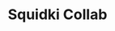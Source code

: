 ---
slug: squidki-collab
title: Squidki Collab
description: "Squidki Collab is an exciting online game. Play for free directly in your browser!"
icon: /images/new_mods/Sprunki Collab.png
url: https://wowtbc.net/sprunkin/sprunki-collab/index.html
previewImage: /images/new_mods/Sprunki Collab.png
type: new mods

# SEO配置
seo:
  title: "Squidki Collab - Play Free Online Game | Fun Browser Games"
  description: "Squidki Collab - Play this fun online game for free in your browser. No download required!"
  ogImage: "/images/new_mods/Sprunki Collab.png"
  keywords: "squidki-collab, online game, browser game, free game, new mods game, play online"

videoUrls:
  - https://www.youtube.com/embed/example1
  - https://www.youtube.com/embed/example2

whyPlay:
  title: "Why Play Squidki Collab?"
  items:
    - "Immersive Gameplay: Squidki Collab offers an engaging and immersive gaming experience that will keep you entertained for hours"
    - "Challenging Levels: Test your skills with increasingly difficult challenges and obstacles"
    - "Beautiful Graphics: Enjoy stunning visuals and smooth animations that bring the game world to life"
    - "Regular Updates: New content and features are added regularly to keep the game fresh and exciting"
    - "Free to Play: Experience all the fun without spending a penny"
    - "Community Features: Connect with other players, share strategies, and compete for high scores"
    - "Cross-Platform: Play on any device with a web browser, no downloads required"

features:
  title: "Key Features of Squidki Collab"
  image: "/images/new_mods/Sprunki Collab.png"
  items:
    - "Intuitive Controls: Easy to learn controls make Squidki Collab accessible for players of all skill levels"
    - "Multiple Game Modes: Enjoy various gameplay options that provide different challenges and experiences"
    - "Character Customization: Personalize your gaming experience with unique characters and items"
    - "Achievement System: Complete special tasks to earn rewards and recognition"
    - "Leaderboards: Compete with players worldwide and see who can achieve the highest scores"

characteristics:
  title: "Game Characteristics"
  image: "/images/new_mods/Sprunki Collab.png"
  items:
    - "Genre: New mods game with elements of strategy and skill"
    - "Difficulty: Suitable for both casual gamers and those seeking a challenge"
    - "Play Time: Quick sessions or extended gameplay, depending on your preference"
    - "Art Style: Vibrant and engaging visuals that enhance the gaming experience"
    - "Sound Design: Immersive audio that complements the gameplay perfectly"

info: "Squidki Collab is an exciting online game that offers players a unique and engaging gaming experience. With its intuitive controls, stunning visuals, and challenging gameplay, Squidki Collab provides hours of entertainment for players of all ages and skill levels. Whether you're looking for a quick gaming session during a break or an extended play session, Squidki Collab delivers an immersive experience that will keep you coming back for more. The game features multiple levels of increasing difficulty, ensuring that players are constantly challenged as they progress. With regular updates adding new content and features, Squidki Collab remains fresh and exciting, providing endless entertainment options for its growing community of players."

howToPlayIntro: "Welcome to Squidki Collab! This guide will walk you through the basics and help you master the game. Whether you're a beginner or looking to improve your skills, these tips and instructions will enhance your gaming experience."

howToPlaySteps:
  - title: "Getting Started"
    description: "Begin your Squidki Collab adventure by familiarizing yourself with the controls. Use your keyboard or mouse to navigate through the game interface. The tutorial will guide you through the basic mechanics and help you understand the objectives."
  - title: "Understanding the Objectives"
    description: "In Squidki Collab, your main goal is to progress through levels by completing specific objectives. Each level presents unique challenges that require different strategies and approaches."
  - title: "Mastering the Controls"
    description: "Practice using the controls to improve your precision and reaction time. Squidki Collab requires quick reflexes and strategic thinking to overcome obstacles and defeat opponents."
  - title: "Utilizing Power-ups"
    description: "Collect power-ups throughout the game to enhance your abilities and overcome difficult challenges. Each power-up offers unique advantages that can be crucial for success."
  - title: "Developing Strategies"
    description: "As you progress in Squidki Collab, develop effective strategies for different scenarios. Analyze patterns, anticipate challenges, and adapt your approach to maximize your performance."

faq:
  title: "Frequently Asked Questions about Squidki Collab"
  items:
    - question: "Is Squidki Collab free to play?"
      answer: "Yes, Squidki Collab is completely free to play directly in your web browser. No downloads or purchases are required to enjoy the full game experience."
    - question: "Can I play Squidki Collab on mobile devices?"
      answer: "Yes, Squidki Collab is optimized for both desktop and mobile play. You can enjoy the game on any device with a web browser and internet connection."
    - question: "Are there any in-game purchases?"
      answer: "While Squidki Collab is free to play, there may be optional in-game purchases available for cosmetic items or additional features that don't affect core gameplay."
    - question: "How often is Squidki Collab updated?"
      answer: "The developers regularly update Squidki Collab with new content, features, and improvements based on player feedback and game performance."
    - question: "Can I play Squidki Collab offline?"
      answer: "Currently, Squidki Collab requires an internet connection to play as it's a browser-based online game."
    - question: "Is Squidki Collab suitable for children?"
      answer: "Yes, Squidki Collab is designed to be family-friendly and suitable for players of all ages."
    - question: "How do I report bugs or issues?"
      answer: "If you encounter any problems while playing Squidki Collab, you can report them through the game's support page or contact the developers directly through their website."
    - question: "Still Have Questions?"
      answer: "If you have additional questions about Squidki Collab that aren't covered in this FAQ, please visit our support center or contact our customer service team for assistance."
---